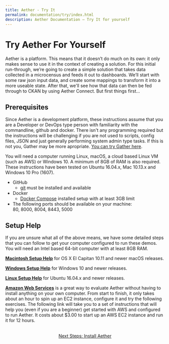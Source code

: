 ```yaml
---
title: Aether - Try It
permalink: documentation/try/index.html
description: Aether Documentation – Try It for yourself
---
```


# Try Aether For Yourself

Aether is a platform. This means that it doesn’t do much on its own: it only makes sense to use it in the context of creating a solution. For this initial run-through, we’re going to create a simple solution that takes data collected in a microcensus and feeds it out to dashboards. We’ll start with some raw json input data, and create some mappings to transform it into a more useable state. After that, we'll see how that data can then be fed through to CKAN by using Aether Connect. But first things first...

## Prerequisites
Since Aether is a development platform, these instructions assume that you are a Developer or DevOps type person with familiarity with the commandline, github and docker. There isn't any programming required but the instructions will be challenging if you are not used to scripts, config files, JSON and just generally performing system admin type tasks.  If this is not you, Gather may be more apropriate.
[You can try Gather here](https://gather.ehealthafrica.org/documentation/try/).

You will need a computer running Linux, macOS, a cloud based Linux VM (such as AWS) or Windows 10.  A minimum of 8GB of RAM is also required.  These instructions have been tested on Ubuntu 16.04.x, Mac 10.13.x and Windows 10 Pro (1607).

- GitHub
    - [git](https://git-scm.com/) must be installed and available
- Docker
    - [Docker Compose](https://docs.docker.com/compose/) installed setup with at least 3GB limit
- The following ports should be available on your machine:  
80, 8000, 8004, 8443, 5000

## Setup Help
If you are unsure what all of the above means, we have some detailed steps that you can follow to get your computer configured to run these demos.  You will need an Intel based 64-bit computer with at least 8GB RAM.

**[Macintosh Setup Help](setup-mac)** for OS X El Capitan 10.11 and newer macOS releases.

**[Windows Setup Help](setup-windows)** for Windows 10 and newer releases.

**[Linux Setup Help](setup-ubuntu)** for Ubuntu 16.04.x and newer releases.

**[Amazon Web Services](setup-aws)** is a great way to evaluate Aether without having to install anything on your own computer.  From start to finish, it only takes about an hour to spin up an EC2 instance, configure it and try the following exercises.  The following link will take you to a set of instructions that will help you (even if you are a beginner) get started with AWS and configured to run Aether.  It costs about $3.00 to start up an AWS EC2 instance and run it for 12 hours.

<div style="margin-top: 2rem; text-align: center"><a href="install">Next Steps: Install Aether</a></div>
